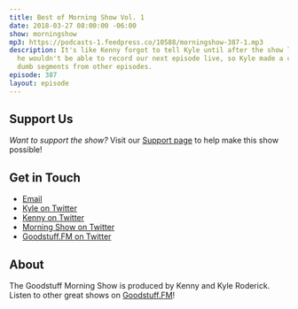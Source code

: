 ```yaml
---
title: Best of Morning Show Vol. 1
date: 2018-03-27 08:00:00 -06:00
show: morningshow
mp3: https://podcasts-1.feedpress.co/10588/morningshow-387-1.mp3
description: It's like Kenny forgot to tell Kyle until after the show last time that
  he wouldn't be able to record our next episode live, so Kyle made a collection of
  dumb segments from other episodes.
episode: 387
layout: episode
---
```




## Support Us
*Want to support the show?* Visit our [Support page](https://goodstuff.fm/support) to help make this show possible!

## Get in Touch
* [Email](mailto:kyle@goodstuff.fm)
* [Kyle on Twitter](http://twitter.com/dogburps)
* [Kenny on Twitter](http://twitter.com/pizzarobotics)
* [Morning Show on Twitter](http://twitter.com/morningshowam)
* [Goodstuff.FM on Twitter](http://twitter.com/goodstufffm)

## About
The Goodstuff Morning Show is produced by Kenny and Kyle Roderick. Listen to other great shows on [Goodstuff.FM](http://goodstuff.fm/shows)!